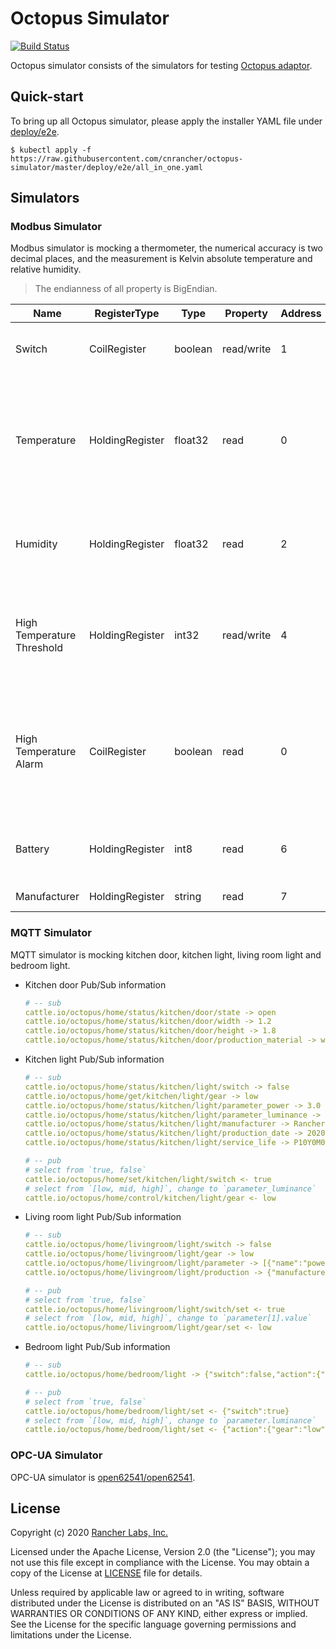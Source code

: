 # Octopus Simulator

[![Build Status](http://drone-pandaria.cnrancher.com/api/badges/cnrancher/octopus-simulator/status.svg)](http://drone-pandaria.cnrancher.com/cnrancher/octopus-simulator)

Octopus simulator consists of the simulators for testing [Octopus adaptor](https://github.com/cnrancher/octopus).

## Quick-start

To bring up all Octopus simulator, please apply the installer YAML file under [deploy/e2e](./deploy/e2e).
```shell script
$ kubectl apply -f https://raw.githubusercontent.com/cnrancher/octopus-simulator/master/deploy/e2e/all_in_one.yaml
```

## Simulators

### Modbus Simulator

Modbus simulator is mocking a thermometer, the numerical accuracy is two decimal places, and the measurement is Kelvin absolute temperature and relative humidity.

> The endianness of all property is BigEndian.

Name | RegisterType | Type | Property | Address | Quantity  | Value
---|---|---|---|---|---|---
Switch | CoilRegister | boolean | read/write | 1 | 1 | Triggers to mock, the default is `true`.
Temperature | HoldingRegister | float32 | read | 0 | 2 | Represents the realtime absolute temperature, unit is in `kevin`, its range is between `273.15` and `378.15`.
Humidity | HoldingRegister | float32 | read | 2 | 2 | Represents the humidity, unit is in `%`, its range is between `10` and `100`.
High Temperature Threshold | HoldingRegister | int32 | read/write | 4 | 2 | Represents the threshold of absolute temperature, unit is in `kevin`, the default value is `324`.
High Temperature Alarm | CoilRegister | boolean | read | 0 | 1 | Indicates high temperature alarm. When the temperature exceeds the threshold, the high temperature alarm is `true`.
Battery | HoldingRegister | int8 | read | 6 | 1 | Represents the battery, uint is in `%`, the default value is `100`.
Manufacturer | HoldingRegister | string | read | 7 | 14 | Indicates the manufacturer.

### MQTT Simulator

MQTT simulator is mocking kitchen door, kitchen light, living room light and bedroom light.

- Kitchen door Pub/Sub information

    ```yaml
    # -- sub
    cattle.io/octopus/home/status/kitchen/door/state -> open
    cattle.io/octopus/home/status/kitchen/door/width -> 1.2
    cattle.io/octopus/home/status/kitchen/door/height -> 1.8
    cattle.io/octopus/home/status/kitchen/door/production_material -> wood
    ```

- Kitchen light Pub/Sub information

    ```yaml
    # -- sub
    cattle.io/octopus/home/status/kitchen/light/switch -> false
    cattle.io/octopus/home/get/kitchen/light/gear -> low
    cattle.io/octopus/home/status/kitchen/light/parameter_power -> 3.0
    cattle.io/octopus/home/status/kitchen/light/parameter_luminance -> 245
    cattle.io/octopus/home/status/kitchen/light/manufacturer -> Rancher Octopus Fake Device
    cattle.io/octopus/home/status/kitchen/light/production_date -> 2020-07-08T13:24:00.00Z
    cattle.io/octopus/home/status/kitchen/light/service_life -> P10Y0M0D
    
    # -- pub
    # select from `true, false`
    cattle.io/octopus/home/set/kitchen/light/switch <- true
    # select from `[low, mid, high]`, change to `parameter_luminance`
    cattle.io/octopus/home/control/kitchen/light/gear <- low
    ```

- Living room light Pub/Sub information

    ```yaml
    # -- sub
    cattle.io/octopus/home/livingroom/light/switch -> false
    cattle.io/octopus/home/livingroom/light/gear -> low
    cattle.io/octopus/home/livingroom/light/parameter -> [{"name":"power","value":"70.0w"},{"name":"luminance","value":"4900lm"}]
    cattle.io/octopus/home/livingroom/light/production -> {"manufacturer":"Rancher Octopus Fake Device","date":"2020-07-09T13:00:00.00Z","serviceLife":"P10Y0M0D"}
    
    # -- pub
    # select from `true, false`
    cattle.io/octopus/home/livingroom/light/switch/set <- true
    # select from `[low, mid, high]`, change to `parameter[1].value`
    cattle.io/octopus/home/livingroom/light/gear/set <- low
    ```

- Bedroom light Pub/Sub information

    ```yaml
    # -- sub
    cattle.io/octopus/home/bedroom/light -> {"switch":false,"action":{"gear":"low"},"parameter":{"power":24.3,"luminance":1800},"production":{"manufacturer":"Rancher Octopus Fake Device","date":"2020-07-20T13:24:00.00Z","serviceLife":"P10Y0M0D"}}
    
    # -- pub
    # select from `true, false`
    cattle.io/octopus/home/bedroom/light/set <- {"switch":true}
    # select from `[low, mid, high]`, change to `parameter.luminance`
    cattle.io/octopus/home/bedroom/light/set <- {"action":{"gear":"low"}}
    ```

### OPC-UA Simulator

OPC-UA simulator is [open62541/open62541](https://hub.docker.com/r/open62541/open62541).

## License
Copyright (c) 2020 [Rancher Labs, Inc.](http://rancher.com)

Licensed under the Apache License, Version 2.0 (the "License");
you may not use this file except in compliance with the License.
You may obtain a copy of the License at [LICENSE](./LICENSE) file for details.

Unless required by applicable law or agreed to in writing, software
distributed under the License is distributed on an "AS IS" BASIS,
WITHOUT WARRANTIES OR CONDITIONS OF ANY KIND, either express or implied.
See the License for the specific language governing permissions and
limitations under the License.
